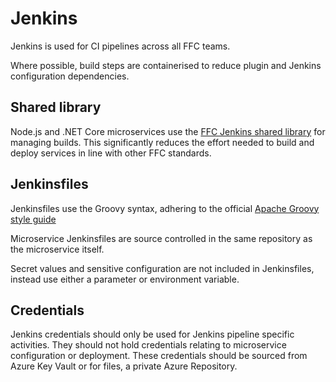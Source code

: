 # Jenkins
Jenkins is used for CI pipelines across all FFC teams.

Where possible, build steps are containerised to reduce plugin and Jenkins configuration dependencies.

## Shared library
Node.js and .NET Core microservices use the [FFC Jenkins shared library](https://github.com/DEFRA/ffc-jenkins-pipeline-library) for managing builds.  This significantly reduces the effort needed to build and deploy services in line with other FFC standards.

## Jenkinsfiles
Jenkinsfiles use the Groovy syntax, adhering to the official [Apache Groovy style guide](https://groovy-lang.org/style-guide.html)

Microservice Jenkinsfiles are source controlled in the same repository as the microservice itself.

Secret values and sensitive configuration are not included in Jenkinsfiles, instead use either a parameter or environment variable.

## Credentials
Jenkins credentials should only be used for Jenkins pipeline specific activities.  They should not hold credentials relating to microservice configuration or deployment.  These credentials should be sourced from Azure Key Vault or for files, a private Azure Repository.
